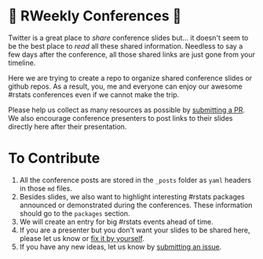 # 🎉 RWeekly Conferences 🎉

Twitter is a great place to _share_ conference slides but... it doesn't seem to be the best place to _read_ all these shared information. Needless to say a few days after the conference, all those shared links are just gone from your timeline. 

Here we are trying to create a repo to organize shared conference slides or github repos. As a result, you, me and everyone can enjoy our awesome #rstats conferences even if we cannot make the trip. 

Please help us collect as many resources as possible by [submitting a PR](https://github.com/rweekly/conferences/compare). We also encourage conference presenters to post links to their slides directly here after their presentation. 

# To Contribute

1. All the conference posts are stored in the `_posts` folder as `yaml` headers in those `md` files. 
2. Besides slides, we also want to highlight interesting #rstats packages announced or demonstrated during the conferences. These information should go to the `packages` section. 
3. We will create an entry for big #rstats events ahead of time. 
4. If you are a presenter but you don't want your slides to be shared here, please let us know or [fix it by yourself](https://github.com/rweekly/conferences/compare). 
5. If you have any new ideas, let us know by [submitting an issue](https://github.com/rweekly/conferences/issues/new). 
